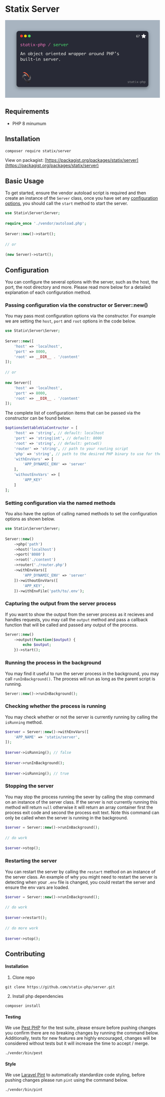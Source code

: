# Statix Server

![Banner image](.art/banner.jpg)

## Requirements

- PHP 8 minumum

## Installation

```bash
composer require statix/server
```

View on packagist: [https://packagist.org/packages/statix/server](https://packagist.org/packages/statix/server)

## Basic Usage

To get started, ensure the vendor autoload script is required and then create an instance of the `Server` class, once you have set any [configuration options](#configuration), you should call the `start` method to start the server. 

```php
use Statix\Server\Server;

require_once './vendor/autoload.php';

Server::new()->start();

// or 

(new Server)->start();
```

## Configuration

You can configure the several options with the server, such as the host, the port, the root directory and more. Please read more below for a detailed explanation of each configuration method.

### Passing configuration via the constructor or Server::new()

You may pass most configuration options via the constructor. For example we are setting the `host`, `port` and `root` options in the code below. 

```PHP
use Statix\Server\Server;

Server::new([
    'host' => 'localhost',
    'port' => 8000,
    'root' => __DIR__ . '/content'
]);

// or 

new Server([
    'host' => 'localhost',
    'port' => 8000,
    'root' => __DIR__ . '/content'
]);
```

The complete list of configuration items that can be passed via the constructor can be found below. 

```PHP
$optionsSettableViaContructor = [
    'host' => 'string', // default: localhost
    'port' => 'string|int', // default: 8000
    'root' => 'string', // default: getcwd()
    'router' => 'string', // path to your routing script
    'php' => 'string', // path to the desired PHP binary to use for the server process
    'withEnvVars' => [
        'APP_DYNAMIC_ENV' => 'server'
    ],
    'withoutEnvVars' => [ 
        'APP_KEY'
    ]
];
```

### Setting configuration via the named methods

You also have the option of calling named methods to set the configuration options as shown below. 

```PHP
use Statix\Server\Server;

Server::new()
    ->php('path') 
    ->host('localhost') 
    ->port('8080') 
    ->root('./content')
    ->router('./router.php')
    ->withEnvVars([
        'APP_DYNAMIC_ENV' => 'server'
    ])->withoutEnvVars([
        'APP_KEY',
    ])->withEnvFile('path/to/.env');
```

### Capturing the output from the server process

If you want to show the output from the server process as it recieves and handles requests, you may call the `output` method and pass a callback function that will be called and passed any output of the process.

```PHP
Server::new()
    ->output(function($output) {
        echo $output;
    })->start();
```

### Running the process in the background

You may find it useful to run the server process in the background, you may call `runInBackground()`. The process will run as long as the parent script is running. 

```PHP
Server::new()->runInBackground();
```

### Checking whether the process is running

You may check whether or not the server is currently running by calling the `isRunning` method.

```PHP
$server = Server::new()->withEnvVars([
    'APP_NAME' => 'statix/server',
]);

$server->isRunning(); // false

$server->runInBackground();

$server->isRunning(); // true
```

### Stopping the server

You may stop the process running the sever by calling the stop command on an instance of the server class. If the server is not currently running this method will return `null` otherwise it will return an array container first the process exit code and second the process exit text. Note this command can only be called when the server is running in the background.

```PHP
$server = Server::new()->runInBackground();

// do work

$server->stop();
```

### Restarting the server

You can restart the server by calling the `restart` method on an instance of the server class. An example of why you might need to restart the server is detecting when your `.env` file is changed, you could restart the server and ensure the env vars are loaded.

```PHP
$server = Server::new()->runInBackground();

// do work

$server->restart();

// do more work

$server->stop();
```

## Contributing

#### Installation

1. Clone repo 

```
git clone https://github.com/statix-php/server.git
```

2. Install php dependencies

```
composer install
```

#### Testing

We use [Pest PHP](https://pestphp.com/) for the test suite, please ensure before pushing changes you confirm there are no breaking changes by running the command below. Additionally, tests for new features are highly encouraged, changes will be considered without tests but it will increase the time to accept / merge. 

```bin
./vendor/bin/pest
```

#### Style

We use [Laravel Pint](https://github.com/laravel/pint) to automatically standardize code styling, before pushing changes please run `pint` using the command below. 

```bin
./vendor/bin/pint
```